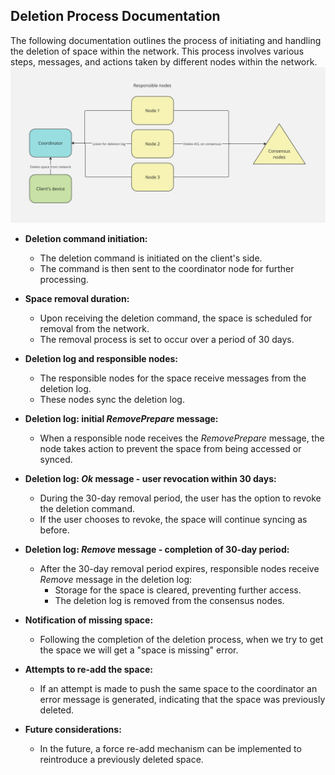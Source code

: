 ## Deletion Process Documentation

The following documentation outlines the process of initiating and handling the deletion of space within the network. This process involves various steps, messages, and actions taken by different nodes within the network.
![Overview](../assets/deletion.png)

- **Deletion command initiation:**
    - The deletion command is initiated on the client's side.
    - The command is then sent to the coordinator node for further processing.

- **Space removal duration:**
    - Upon receiving the deletion command, the space is scheduled for removal from the network.
    - The removal process is set to occur over a period of 30 days.

- **Deletion log and responsible nodes:**
    - The responsible nodes for the space receive messages from the deletion log.
    - These nodes sync the deletion log.

- **Deletion log: initial *RemovePrepare* message:**
    - When a responsible node receives the *RemovePrepare* message, the node takes action to prevent the space from being accessed or synced.

- **Deletion log: *Ok* message - user revocation within 30 days:**
    - During the 30-day removal period, the user has the option to revoke the deletion command.
    - If the user chooses to revoke, the space will continue syncing as before.

- **Deletion log: *Remove* message - completion of 30-day period:**
    - After the 30-day removal period expires, responsible nodes receive *Remove* message in the deletion log:
        - Storage for the space is cleared, preventing further access.
        - The deletion log is removed from the consensus nodes.

- **Notification of missing space:**
    - Following the completion of the deletion process, when we try to get the space we will get a "space is missing" error.

- **Attempts to re-add the space:**
    - If an attempt is made to push the same space to the coordinator an error message is generated, indicating that the space was previously deleted.

- **Future considerations:**
    - In the future, a force re-add mechanism can be implemented to reintroduce a previously deleted space.
